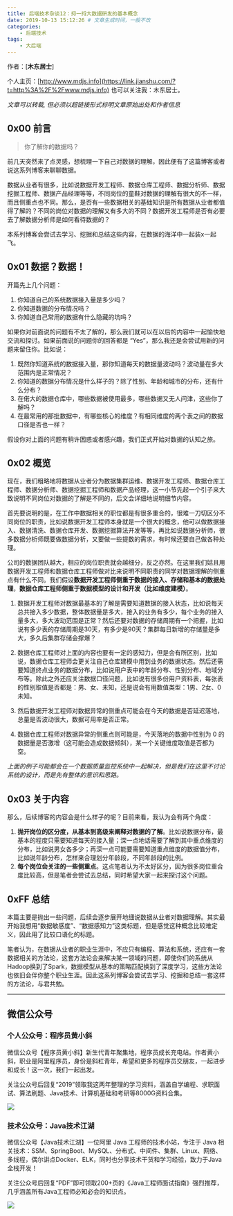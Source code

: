 ```yaml
---
title: 后端技术杂谈12：捋一捋大数据研发的基本概念
date: 2019-10-13 15:12:26 # 文章生成时间，一般不改
categories:
    - 后端技术
tags:
    - 大后端
---
```

作者：[**木东居士**]

个人主页：[http://www.mdjs.info](https://link.jianshu.com/?t=http%3A%2F%2Fwww.mdjs.info)
也可以关注我：木东居士。


_文章可以转载, 但必须以超链接形式标明文章原始出处和作者信息_
## 0x00 前言

> 你了解你的数据吗？

前几天突然来了点灵感，想梳理一下自己对数据的理解，因此便有了这篇博客或者说这系列博客来聊聊数据。

数据从业者有很多，比如说数据开发工程师、数据仓库工程师、数据分析师、数据挖掘工程师、数据产品经理等等，不同岗位的童鞋对数据的理解有很大的不一样，而且侧重点也不同。那么，是否有一些数据相关的基础知识是所有数据从业者都值得了解的？不同的岗位对数据的理解又有多大的不同？数据开发工程师是否有必要去了解数据分析师是如何看待数据的？

本系列博客会尝试去学习、挖掘和总结这些内容，在数据的海洋中一起装x一起飞。

## 0x01 数据？数据！

开篇先上几个问题：

1.  你知道自己的系统数据接入量是多少吗？
2.  你知道数据的分布情况吗？
3.  你知道自己常用的数据有什么隐藏的坑吗？

如果你对前面说的问题有不太了解的，那么我们就可以在以后的内容中一起愉快地交流和探讨。如果前面说的问题你的回答都是 “Yes”，那么我还是会尝试用新的问题来留住你。比如说：

1.  既然你知道系统的数据接入量，那你知道每天的数据量波动吗？波动量在多大范围内是正常情况？
2.  你知道的数据分布情况是什么样子的？除了性别、年龄和城市的分布，还有什么分布？
3.  在偌大的数据仓库中，哪些数据被使用最多，哪些数据又无人问津，这些你了解吗？
4.  在最常用的那批数据中，有哪些核心的维度？有相同维度的两个表之间的数据口径是否也一样？

假设你对上面的问题有稍许困惑或者感兴趣，我们正式开始对数据的认知之旅。

## 0x02 概览

现在，我们粗略地将数据从业者分为数据集群运维、数据开发工程师、数据仓库工程师、数据分析师、数据挖掘工程师和数据产品经理，这一小节先起一个引子来大致说明不同岗位对数据的了解是不同的，后文会详细地说明细节内容。

首先要说明的是，在工作中数据相关的职位都是有很多重合的，很难一刀切区分不同岗位的职责，比如说数据开发工程师本身就是一个很大的概念，他可以做数据接入、数据清洗、数据仓库开发、数据挖掘算法开发等等，再比如说数据分析师，很多数据分析师既要做数据分析，又要做一些提数的需求，有时候还要自己做各种处理。

公司的数据团队越大，相应的岗位职责就会越细分，反之亦然。在这里我们姑且用数据开发工程师和数据仓库工程师做对比来说明不同职责的同学对数据理解的侧重点有什么不同。我们假设**数据开发工程师侧重于数据的接入、存储和基本的数据处理**，**数据仓库工程师侧重于数据模型的设计和开发（比如维度建模）**。

1.  数据开发工程师对数据最基本的了解是需要知道数据的接入状态，比如说每天总共接入多少数据，整体数据量是多大，接入的业务有多少，每个业务的接入量多大，多大波动范围是正常？然后还要对数据的存储周期有一个把握，比如说有多少表的存储周期是30天，有多少是90天？集群每日新增的存储量是多大，多久后集群存储会撑爆？

2.  数据仓库工程师对上面的内容也要有一定的感知力，但是会有所区别，比如说，数据仓库工程师会更关注自己仓库建模中用到业务的数据状态。然后还需要知道终点业务的数据分布，比如说用户表中的年龄分布、性别分布、地域分布等。除此之外还应关注数据口径问题，比如说有很多份用户资料表，每张表的性别取值是否都是：男、女、未知，还是说会有用数值类型：1男、2女、0未知。

3.  然后数据开发工程师对数据异常的侧重点可能会在今天的数据是否延迟落地，总量是否波动很大，数据可用率是否正常。

4.  数据仓库工程师对数据异常的侧重点则可能是，今天落地的数据中性别为 0 的数据量是否激增（这可能会造成数据倾斜），某一个关键维度取值是否都为空。

_上面的例子可能都会在一个数据质量监控系统中一起解决，但是我们在这里不讨论系统的设计，而是先有整体的意识和思路。_

## 0x03 关于内容

那么，后续博客的内容会是什么样子的呢？目前来看，我认为会有两个角度：

1.  **抛开岗位的区分度，从基本到高级来阐释对数据的了解**。比如说数据分布，最基本的程度只需要知道每天的接入量；深一点地话需要了解到其中重点维度的分布，比如说男女各多少；再深一点可能要需要知道重点维度的数据值分布，比如说年龄分布，怎样来合理划分年龄段，不同年龄段的比例。
2.  **每个岗位会关注的一些侧重点**。这点笔者认为不太好区分，因为很多岗位重合度比较高，但是笔者会尝试去总结，同时希望大家一起来探讨这个问题。

## 0xFF 总结

本篇主要是抛出一些问题，后续会逐步展开地细说数据从业者对数据理解。其实最开始我想用“数据敏感度”、“数据感知力”这类标题，但是感觉这种概念比较难定义，因此用了比较口语化的标题。

笔者认为，在数据从业者的职业生涯中，不应只有编程、算法和系统，还应有一套数据相关的方法论，这套方法论会来解决某一领域的问题，即使你们的系统从Hadoop换到了Spark，数据模型从基本的策略匹配换到了深度学习，这些方法论也依旧会伴你整个职业生涯。因此这系列博客会尝试去学习、挖掘和总结一套这样的方法论，与君共勉。

* * *


## 微信公众号

### 个人公众号：程序员黄小斜

微信公众号【程序员黄小斜】新生代青年聚集地，程序员成长充电站。作者黄小斜，职业是阿里程序员，身份是斜杠青年，希望和更多的程序员交朋友，一起进步和成长！这一次，我们一起出发。

关注公众号后回复“2019”领取我这两年整理的学习资料，涵盖自学编程、求职面试、算法刷题、Java技术、计算机基础和考研等8000G资料合集。

![](https://img-blog.csdnimg.cn/20190829222750556.jpg)


### 技术公众号：Java技术江湖

微信公众号【Java技术江湖】一位阿里 Java 工程师的技术小站，专注于 Java 相关技术：SSM、SpringBoot、MySQL、分布式、中间件、集群、Linux、网络、多线程，偶尔讲点Docker、ELK，同时也分享技术干货和学习经验，致力于Java全栈开发！

关注公众号后回复“PDF”即可领取200+页的《Java工程师面试指南》强烈推荐，几乎涵盖所有Java工程师必知必会的知识点。

![](https://img-blog.csdnimg.cn/20190805090108984.jpg)

<script src="https://my.openwrite.cn/js/readmore.js" type="text/javascript"></script>
<script>
    const btw = new BTWPlugin();
    btw.init({
        id: 'container',
        blogId: '15310-1577469423472-640',
        name: '程序员黄小斜',
        qrcode: 'https://s2.ax1x.com/2019/12/28/le9CwT.jpg',
        keyword: '验证码',
    });
</script>